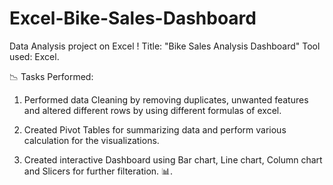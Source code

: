# Excel-Bike-Sales-Dashboard
Data Analysis project on Excel ! 
Title: "Bike Sales Analysis Dashboard" Tool used: Excel. 

📉 Tasks Performed:

1) Performed data Cleaning by removing duplicates, unwanted features and altered different rows by using different formulas of excel. 

2) Created Pivot Tables for summarizing data and perform various calculation for the visualizations. 

3) Created interactive Dashboard using Bar chart, Line chart, Column chart and Slicers for further filteration. 📊.
